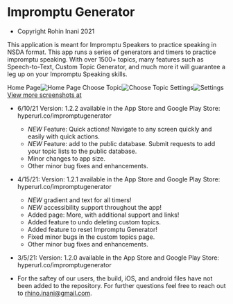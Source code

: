 # Impromptu Generator

* Copyright Rohin Inani 2021

This application is meant for Impromptu Speakers to practice speaking in NSDA format. 
This app runs a series of generators and timers to practice impromptu speaking.
With over 1500+ topics, many features such as Speech-to-Text, Custom Topic Generator, and much more it will guarantee a leg up on your Impromptu Speaking skills.

Home Page![Home Page](https://user-images.githubusercontent.com/69125015/122690841-9b1a3e80-d1e0-11eb-9e85-f7a93c01cb2a.jpeg)
Choose Topic![Choose Topic](https://user-images.githubusercontent.com/69125015/122690851-ae2d0e80-d1e0-11eb-8c21-779859a5fbae.jpeg)
Settings![Settings](https://user-images.githubusercontent.com/69125015/122690856-b84f0d00-d1e0-11eb-9028-a606bed0705d.jpeg)
[View more screenshots at](hyperurl.co/impromptugenerator)

* 6/10/21 Version: 1.2.2 available in the App Store and Google Play Store: hyperurl.co/impromptugenerator
  - *NEW* Feature: Quick actions! Navigate to any screen quickly and easily with quick actions.
  - *NEW* Feature: add to the public database. Submit requests to add your topic lists to the public database.
  - Minor changes to app size.
  - Other minor bug fixes and enhancements.

* 4/15/21: Version: 1.2.1 available in the App Store and Google Play Store: hyperurl.co/impromptugenerator
  - *NEW* gradient and text for all timers!
  - *NEW* accessibility support throughout the app!
  - Added page: More, with additional support and links!
  - Added feature to undo deleting custom topics.
  - Added feature to reset Impromptu Generator!
  - Fixed minor bugs in the custom topics page.
  - Other minor bug fixes and enhancements.
 
* 3/5/21: Version: 1.2.0 available in the App Store and Google Play Store: hyperurl.co/impromptugenerator

* For the saftey of our users, the build, iOS, and android files have not been added to the repository. For further questions feel free to reach out to rhino.inani@gmail.com.
